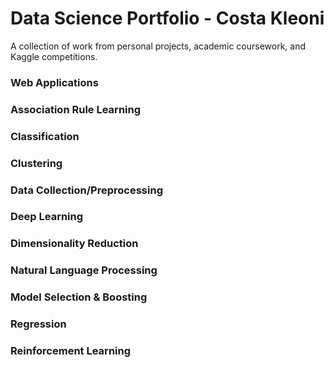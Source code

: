# Data Science Portfolio - Costa Kleoni
A collection of work from personal projects, academic coursework, and Kaggle competitions.

### Web Applications
### Association Rule Learning
### Classification
### Clustering 
### Data Collection/Preprocessing
### Deep Learning
### Dimensionality Reduction
### Natural Language Processing
### Model Selection & Boosting
### Regression
### Reinforcement Learning



